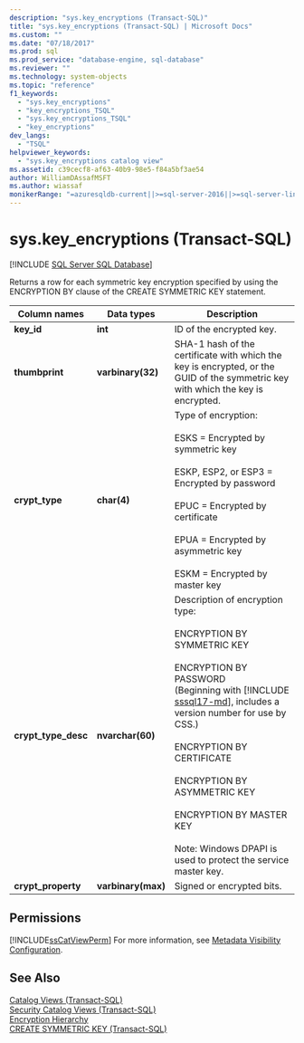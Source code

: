 ```yaml
---
description: "sys.key_encryptions (Transact-SQL)"
title: "sys.key_encryptions (Transact-SQL) | Microsoft Docs"
ms.custom: ""
ms.date: "07/18/2017"
ms.prod: sql
ms.prod_service: "database-engine, sql-database"
ms.reviewer: ""
ms.technology: system-objects
ms.topic: "reference"
f1_keywords: 
  - "sys.key_encryptions"
  - "key_encryptions_TSQL"
  - "sys.key_encryptions_TSQL"
  - "key_encryptions"
dev_langs: 
  - "TSQL"
helpviewer_keywords: 
  - "sys.key_encryptions catalog view"
ms.assetid: c39cecf8-af63-40b9-98e5-f84a5bf3ae54
author: WilliamDAssafMSFT
ms.author: wiassaf
monikerRange: "=azuresqldb-current||>=sql-server-2016||>=sql-server-linux-2017||=azuresqldb-mi-current"
---
```

# sys.key_encryptions (Transact-SQL)
[!INCLUDE [SQL Server SQL Database](../../includes/applies-to-version/sql-asdb.md)]

  Returns a row for each symmetric key encryption specified by using the ENCRYPTION BY clause of the CREATE SYMMETRIC KEY statement.  

  
|Column names|Data types|Description|  
|------------------|----------------|-----------------|  
|**key_id**|**int**|ID of the encrypted key.|  
|**thumbprint**|**varbinary(32)**|SHA-1 hash of the certificate with which the key is encrypted, or the GUID of the symmetric key with which the key is encrypted.|  
|**crypt_type**|**char(4)**|Type of encryption:<br /><br /> ESKS = Encrypted by symmetric key<br /><br /> ESKP, ESP2, or ESP3 = Encrypted by password<br /><br /> EPUC = Encrypted by certificate<br /><br /> EPUA = Encrypted by asymmetric key<br /><br /> ESKM = Encrypted by master key|  
|**crypt_type_desc**|**nvarchar(60)**|Description of encryption type:<br /><br /> ENCRYPTION BY SYMMETRIC KEY<br /><br /> ENCRYPTION BY PASSWORD <br />(Beginning with [!INCLUDE [sssql17-md](../../includes/sssql17-md.md)], includes a version number for use by CSS.)<br /><br /> ENCRYPTION BY CERTIFICATE<br /><br /> ENCRYPTION BY ASYMMETRIC KEY<br /><br /> ENCRYPTION BY MASTER KEY<br /><br /> Note: Windows DPAPI is used to protect the service master key.|  
|**crypt_property**|**varbinary(max)**|Signed or encrypted bits.|  
  
## Permissions  
 [!INCLUDE[ssCatViewPerm](../../includes/sscatviewperm-md.md)] For more information, see [Metadata Visibility Configuration](../../relational-databases/security/metadata-visibility-configuration.md).  
  
## See Also  
 [Catalog Views &#40;Transact-SQL&#41;](../../relational-databases/system-catalog-views/catalog-views-transact-sql.md)   
 [Security Catalog Views &#40;Transact-SQL&#41;](../../relational-databases/system-catalog-views/security-catalog-views-transact-sql.md)   
 [Encryption Hierarchy](../../relational-databases/security/encryption/encryption-hierarchy.md)   
 [CREATE SYMMETRIC KEY &#40;Transact-SQL&#41;](../../t-sql/statements/create-symmetric-key-transact-sql.md)  
  
  

